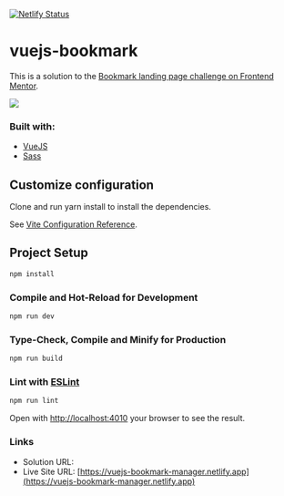 [![Netlify Status](https://api.netlify.com/api/v1/badges/d9718fa9-3ea1-4750-a12f-743830e17e25/deploy-status)](https://app.netlify.com/sites/vuejs-bookmark-manager/deploys)

# vuejs-bookmark

This is a solution to the [Bookmark landing page challenge on Frontend Mentor](https://www.frontendmentor.io/challenges/bookmark-landing-page-5d0b588a9edda32581d29158).

![](https://chlzslvdr.sirv.com/vuejs-bookmark/design/desktop-design.jpg)

### Built with:

- [VueJS](https://vuejs.org)
- [Sass](https://sass-lang.com)

## Customize configuration

Clone and run yarn install to install the dependencies.

See [Vite Configuration Reference](https://vitejs.dev/config/).

## Project Setup

```sh
npm install
```

### Compile and Hot-Reload for Development

```sh
npm run dev
```

### Type-Check, Compile and Minify for Production

```sh
npm run build
```

### Lint with [ESLint](https://eslint.org/)

```sh
npm run lint
```

Open with [http://localhost:4010](http://localhost:4010) your browser to see the result.

### Links

- Solution URL:
- Live Site URL: [https://vuejs-bookmark-manager.netlify.app](https://vuejs-bookmark-manager.netlify.app)
